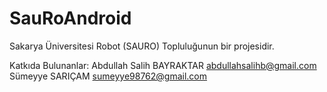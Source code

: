 # SauRoAndroid

Sakarya Üniversitesi Robot (SAURO) Topluluğunun bir projesidir.

Katkıda Bulunanlar:
Abdullah Salih BAYRAKTAR					abdullahsalihb@gmail.com
Sümeyye SARIÇAM                   sumeyye98762@gmail.com
